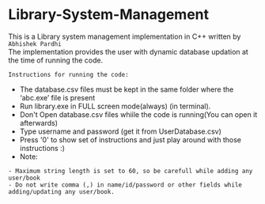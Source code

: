 # Library-System-Management
This is a Library system management implementation in C++ written by ``` Abhishek Pardhi```\
The implementation provides the user with dynamic database updation at the time of running the code.
```
Instructions for running the code:
```
- The database.csv files must be kept in the same folder where the ‘abc.exe’ file is present
- Run library.exe in FULL screen mode(always) (in terminal).
- Don't Open database.csv files whiile the code is running(You can open it afterwards)
- Type username and password (get it from UserDatabase.csv)
- Press '0' to show set of instructions and just play around with those instructions :)
- Note:
```
- Maximum string length is set to 60, so be carefull while adding any user/book
- Do not write comma (,) in name/id/password or other fields while adding/updating any user/book.
```
